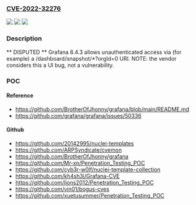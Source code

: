 ### [CVE-2022-32276](https://cve.mitre.org/cgi-bin/cvename.cgi?name=CVE-2022-32276)
![](https://img.shields.io/static/v1?label=Product&message=n%2Fa&color=blue)
![](https://img.shields.io/static/v1?label=Version&message=n%2Fa&color=blue)
![](https://img.shields.io/static/v1?label=Vulnerability&message=n%2Fa&color=brighgreen)

### Description

** DISPUTED ** Grafana 8.4.3 allows unauthenticated access via (for example) a /dashboard/snapshot/*?orgId=0 URI. NOTE: the vendor considers this a UI bug, not a vulnerability.

### POC

#### Reference
- https://github.com/BrotherOfJhonny/grafana/blob/main/README.md
- https://github.com/grafana/grafana/issues/50336

#### Github
- https://github.com/20142995/nuclei-templates
- https://github.com/ARPSyndicate/cvemon
- https://github.com/BrotherOfJhonny/grafana
- https://github.com/Mr-xn/Penetration_Testing_POC
- https://github.com/cyb3r-w0lf/nuclei-template-collection
- https://github.com/kh4sh3i/Grafana-CVE
- https://github.com/lions2012/Penetration_Testing_POC
- https://github.com/vin01/bogus-cves
- https://github.com/xuetusummer/Penetration_Testing_POC


